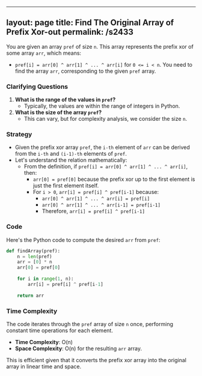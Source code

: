 
---
layout: page
title:  Find The Original Array of Prefix Xor-out
permalink: /s2433
---
You are given an array `pref` of size `n`. This array represents the prefix xor of some array `arr`, which means:
- `pref[i] = arr[0] ^ arr[1] ^ ... ^ arr[i]` for `0 <= i < n`.
You need to find the array `arr`, corresponding to the given `pref` array.

### Clarifying Questions
1. **What is the range of the values in `pref`?**
   - Typically, the values are within the range of integers in Python.
2. **What is the size of the array `pref`?**
   - This can vary, but for complexity analysis, we consider the size `n`.

### Strategy
- Given the prefix xor array `pref`, the `i-th` element of `arr` can be derived from the `i-th` and `(i-1)-th` elements of `pref`.
- Let's understand the relation mathematically:
  - From the definition, if `pref[i] = arr[0] ^ arr[1] ^ ... ^ arr[i]`, then:
    - `arr[0] = pref[0]` because the prefix xor up to the first element is just the first element itself.
    - For `i > 0`, `arr[i] = pref[i] ^ pref[i-1]` because:
      - `arr[0] ^ arr[1] ^ ... ^ arr[i] = pref[i]`
      - `arr[0] ^ arr[1] ^ ... ^ arr[i-1] = pref[i-1]`
      - Therefore, `arr[i] = pref[i] ^ pref[i-1]`

### Code
Here's the Python code to compute the desired `arr` from `pref`:

```python
def findArray(pref):
    n = len(pref)
    arr = [0] * n
    arr[0] = pref[0]
    
    for i in range(1, n):
        arr[i] = pref[i] ^ pref[i-1]
    
    return arr
```

### Time Complexity
The code iterates through the `pref` array of size `n` once, performing constant time operations for each element.
- **Time Complexity**: O(n)
- **Space Complexity**: O(n) for the resulting `arr` array.

This is efficient given that it converts the prefix xor array into the original array in linear time and space.